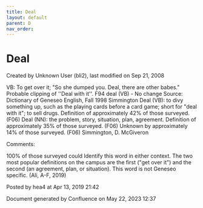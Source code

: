 ```yaml
---
title: Deal
layout: default
parent: D
nav_order:
---
```


# Deal

Created by  Unknown User (bli2), last modified on Sep 21, 2008

VB: To get over it; &quot;So she dumped you. Deal, there are other babes.&quot; Probable clipping of ''Deal with it''. F94 deal (VB) - No change Source: Dictionary of Geneseo English, Fall 1998 Simmington Deal (VB): to divy something up, such as the playing cards before a card game; short for &quot;deal with it&quot;; to sell drugs. Definition of approximately 42% of those surveyed. (F06) Deal (NN): the problem, story, situation, plan, agreement. Definition of approximately 35% of those surveyed. (F06) Unknown by approximately 14% of those surveyed. (F06) Simmington, D. McGiveron

Comments:

100% of those surveyed could Identify this word in either context. The two most popular definitions on the campus are the first (&quot;get over it&quot;) and the second (an agreement, plan, or situation). This word is not Geneseo specific. (Ali, A-F, 2019)

Posted by hea4 at Apr 13, 2019 21:42

Document generated by Confluence on May 22, 2023 12:37


